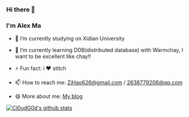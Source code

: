 ### Hi there 👋

<!--
**ZiHao256/ZiHao256** is a ✨ _special_ ✨ repository because its `README.md` (this file) appears on your GitHub profile.
Here are some ideas to get you started:
-->

### I'm Alex Ma

- 🔭 I’m currently studying on Xidian University

- 🌱 I’m currently learning DDB(distributed database) with Warmchay, I want to be excellent like chay!!

- ⚡ Fun fact: i ❤️ stitch

- 📫 How to reach me: ZiHao626@gmail.com / 2638779206@qq.com

- 😄 More about me: [My blog](https://zihao256.github.io/)



<code-pre class="code-pre" id="pre-Did4i6"><code-line class="line-numbers-rows"></code-line>[![Cl0udG0d's github stats](https://github-readme-stats.vercel.app/api?ZiHao256=Cl0udG0d)](https://github.com/anuraghazra/github-readme-stats)</code-pre>
